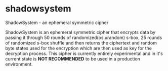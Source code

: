 # shadowsystem
ShadowSystem - an ephemeral symmetric cipher

ShadowSystem is an ephemeral symmetric cipher that encrypts data by passing it through 50 rounds of randomized(os.urandom) s-box, 25 rounds of randomized s-box shuffle and then returns the ciphertext and random byte states used for the encryption which are then used as key for the decryption process. This cipher
is currently entirely experimental and in it's current state is **NOT RECOMMENDED** to be used in a production environment.
